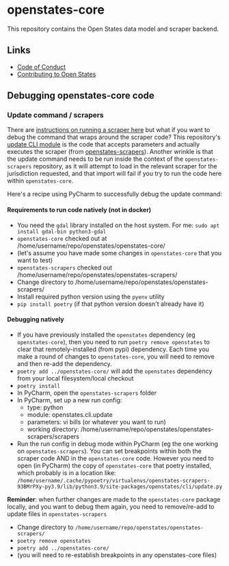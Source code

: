 # openstates-core

This repository contains the Open States data model and scraper backend.

## Links

* [Code of Conduct](https://docs.openstates.org/en/latest/contributing/code-of-conduct.html)
* [Contributing to Open States](https://docs.openstates.org/contributing/)

## Debugging openstates-core code

### Update command / scrapers

There are
[instructions on running a scraper here](https://docs.openstates.org/contributing/scrapers/#running-your-first-scraper)
but what if you want to debug the command that wraps around the scraper code? This
repository's [update CLI module](openstates/cli/update.py)
is the code that accepts parameters and actually executes the scraper (from
[openstates-scrapers](https://github.com/openstates/openstates-scrapers)). Another wrinkle is that the update command
needs to be run inside the context of the `openstates-scrapers` repository, as it will attempt to load in the relevant
scraper for the jurisdiction requested, and that import will fail if you try to run the code here
within `openstates-core`.

Here's a recipe using PyCharm to successfully debug the update command:

#### Requirements to run code natively (not in docker)

* You need the `gdal` library installed on the host system. For me: `sudo apt install gdal-bin python3-gdal`
* `openstates-core` checked out at /home/username/repo/openstates/openstates-core/
* (let's assume you have made some changes in `openstates-core` that you want to test)
* `openstates-scrapers` checked out /home/username/repo/openstates/openstates-scrapers/
* Change directory to /home/username/repo/openstates/openstates-scrapers/
* Install required python version using the `pyenv` utility
* `pip install poetry` (if that python version doesn't already have it)

#### Debugging natively

* If you have previously installed the `openstates` dependency (eg `openstates-core`), then you need
  to run `poetry remove openstates` to clear that remotely-installed (from pypi) dependency. Each time you make a round
  of changes to `openstates-core`, you will need to remove and then re-add the dependency.
* `poetry add ../openstates-core/` will add the `openstates` dependency from your local filesystem/local checkout
* `poetry install`
* In PyCharm, open the `openstates-scrapers` folder
* In PyCharm, set up a new run config:
    * type: python
    * module: openstates.cli.update
    * parameters: vi bills (or whatever you want to run)
    * working directory: /home/username/repo/openstates/openstates-scrapers/scrapers
* Run the run config in debug mode within PyCharm (eg the one working on `openstates-scrapers`). You can set
  breakpoints within both the scraper code AND in the `openstates-core` code. However you need to open (in PyCharm)
  the copy of `openstates-core` that poetry installed, which probably is in a location like:
  `/home/username/.cache/pypoetry/virtualenvs/openstates-scrapers-93BMrPXy-py3.9/lib/python3.9/site-packages/openstates/cli/update.py`

**Reminder**: when further changes are made to the `openstates-core` package locally, and you want to debug them again,
you need to remove/re-add to update files in `openstates-scrapers`

* Change directory to `/home/username/repo/openstates/openstates-scrapers/`
* `poetry remove openstates`
* `poetry add ../openstates-core/`
* (you will need to re-establish breakpoints in any openstates-core files)
